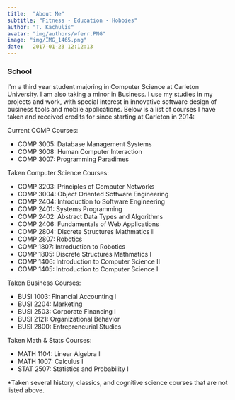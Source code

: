 ```yaml
---
title:  "About Me"
subtitle: "Fitness - Education - Hobbies"
author: "T. Kachulis"
avatar: "img/authors/wferr.PNG"
image: "img/IMG_1465.png"
date:   2017-01-23 12:12:13
---
```


### School

I'm a third year student majoring in Computer Science at Carleton University. I am also taking a minor in Business. I use my studies in my projects and work, with special interest in innovative software design of business tools and mobile applications. Below is a list of courses I have taken and received credits for since starting at Carleton in 2014:
 
Current COMP Courses:
 
* COMP 3005: Database Management Systems
* COMP 3008: Human Computer Interaction
* COMP 3007: Programming Paradimes

Taken Computer Science Courses:
 
* COMP 3203: Principles of Computer Networks
* COMP 3004: Object Oriented Software Engineering
* COMP 2404: Introduction to Software Engineering
* COMP 2401: Systems Programming 
* COMP 2402: Abstract Data Types and Algorithms
* COMP 2406: Fundamentals of Web Applications
* COMP 2804: Discrete Structures Mathmatics II
* COMP 2807: Robotics
* COMP 1807: Introduction to Robotics
* COMP 1805: Discrete Structures Mathmatics I
* COMP 1406: Introduction to Computer Science II
* COMP 1405: Introduction to Computer Science I

Taken Business Courses:

* BUSI 1003: Financial Accounting I
* BUSI 2204: Marketing
* BUSI 2503: Corporate Financing I
* BUSI 2121: Organizational Behavior
* BUSI 2800: Entrepreneurial Studies

Taken Math & Stats Courses:

* MATH 1104: Linear Algebra I
* MATH 1007: Calculus I
* STAT 2507: Statistics and Probability I

*Taken several history, classics, and cognitive science courses that are not listed above.
